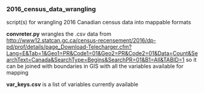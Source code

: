 ### 2016_census_data_wrangling
script(s) for wrangling 2016 Canadian census data into mappable formats

**convreter.py** wrangles the .csv data from http://www12.statcan.gc.ca/census-recensement/2016/dp-pd/prof/details/page_Download-Telecharger.cfm?Lang=E&Tab=1&Geo1=PR&Code1=01&Geo2=PR&Code2=01&Data=Count&SearchText=Canada&SearchType=Begins&SearchPR=01&B1=All&TABID=1 so it can be joined with boundaries in GIS with all the variables available for mapping 

**var_keys.csv** is a list of variables currently available
